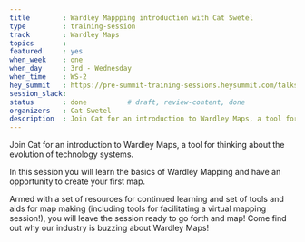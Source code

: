 ```yaml
---
title        : Wardley Mappping introduction with Cat Swetel
type         : training-session
track        : Wardley Maps
topics       :
featured     : yes
when_week    : one
when_day     : 3rd - Wednesday
when_time    : WS-2
hey_summit   : https://pre-summit-training-sessions.heysummit.com/talks/wardley-mappping/
session_slack:
status       : done          # draft, review-content, done
organizers   : Cat Swetel
description  : Join Cat for an introduction to Wardley Maps, a tool for thinking about the evolution of technology systems.
---
```



Join Cat for an introduction to Wardley Maps, a tool for thinking about the evolution of technology systems.

In this session you will learn the basics of Wardley Mapping and have an opportunity to create your first map.

Armed with a set of resources for continued learning and set of tools and aids for map making (including tools for facilitating a virtual mapping session!), you will leave the session ready to go forth and map! Come find out why our industry is buzzing about Wardley Maps!

